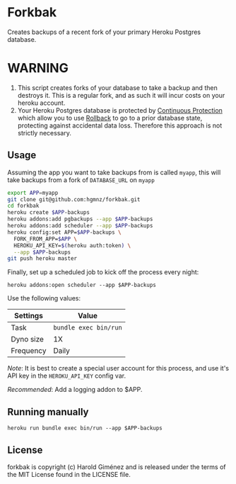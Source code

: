 Forkbak
=======

Creates backups of a recent fork of your primary Heroku Postgres database.

WARNING
=======

1. This script creates forks of your database to take a backup and then
   destroys it. This is a regular fork, and as such it will incur costs on your
   heroku account.
2. Your Heroku Postgres database is protected by [Continuous
   Protection](https://devcenter.heroku.com/articles/heroku-postgres-data-safety-and-continuous-protection)
   which allow you to use
   [Rollback](https://devcenter.heroku.com/articles/heroku-postgres-rollback) to
   go to a prior database state, protecting against accidental data loss.
   Therefore this approach is not strictly necessary.

Usage
-----

Assuming the app you want to take backups from is called `myapp`, this will
take backups from a fork of `DATABASE_URL` on `myapp`

```bash
export APP=myapp
git clone git@github.com:hgmnz/forkbak.git
cd forkbak
heroku create $APP-backups
heroku addons:add pgbackups --app $APP-backups
heroku addons:add scheduler --app $APP-backups
heroku config:set APP=$APP-backups \
  FORK_FROM_APP=$APP \
  HEROKU_API_KEY=$(heroku auth:token) \
  --app $APP-backups
git push heroku master
```

Finally, set up a scheduled job to kick off the process every night:

```
heroku addons:open scheduler --app $APP-backups
```

Use the following values:

Settings  | Value
--------- | ----------------------
Task      | `bundle exec bin/run`
Dyno size | 1X
Frequency | Daily


*Note*: It is best to create a special user account for this process, and use
it's API key in the `HEROKU_API_KEY` config var.

*Recommended*: Add a logging addon to $APP.

Running manually
----------------

```
heroku run bundle exec bin/run --app $APP-backups
```

## License

forkbak is copyright (c) Harold Giménez and is released under the terms of the
MIT License found in the LICENSE file.
